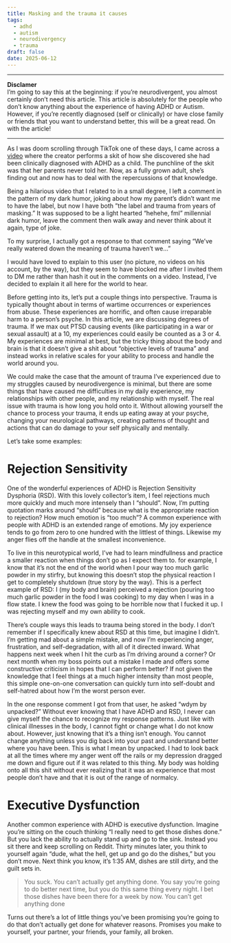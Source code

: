 ```yaml
---
title: Masking and the trauma it causes
tags:
  - adhd
  - autism
  - neurodivergency
  - trauma
draft: false
date: 2025-06-12
---
```

---
**Disclamer**<br>
I’m going to say this at the beginning: if you’re neurodivergent, you almost certainly don’t need this article. This article is absolutely for the people who don’t know anything about the experience of having ADHD or Autism. However, if you’re recently diagnosed (self or clinically) or have close family or friends that you want to understand better, this will be a great read. On with the article!

---
As I was doom scrolling through TikTok one of these days, I came across a [video](https://www.tiktok.com/t/ZTjsGeyKM/) where the creator performs a skit of how she discovered she had been clinically diagnosed with ADHD as a child. The punchline of the skit was that her parents never told her. Now, as a fully grown adult, she’s finding out and now has to deal with the repercussions of that knowledge. 

Being a hilarious video that I related to in a small degree, I left a comment in the pattern of my dark humor, joking about how my parent’s didn’t want me to have the label, but now I have both ”the label and trauma from years of masking.” It was supposed to be a light hearted “hehehe, fml” millennial dark humor, leave the comment then walk away and never think about it again, type of joke. 

To my surprise, I actually got a response to that comment saying “We’ve really watered down the meaning of trauma haven’t we…”

I would have loved to explain to this user (no picture, no videos on his account, by the way), but they seem to have blocked me after I invited them to DM me rather than hash it out in the comments on a video. Instead, I’ve decided to explain it all here for the world to hear. 

Before getting into its, let’s put a couple things into perspective. Trauma is typically thought about in terms of wartime occurrences or experiences from abuse. These experiences are horrific, and often cause irreparable harm to a person’s psyche. In this article, we are discussing degrees of trauma. If we max out PTSD causing events (like participating in a war or sexual assault) at a 10, my experiences could easily be counted as a 3 or 4. My experiences are minimal at best, but the tricky thing about the body and brain is that it doesn’t give a shit about “objective levels of trauma” and instead works in relative scales for your ability to process and handle the world around you. 

We could make the case that the amount of trauma I’ve experienced due to my struggles caused by neurodivergence is minimal, but there are some things that have caused me difficulties in my daily experience, my relationships with other people, and my relationship with myself. The real issue with trauma is how long you hold onto it. Without allowing yourself the chance to process your trauma, it ends up eating away at your psyche, changing your neurological pathways, creating patterns of thought and actions that can do damage to your self physically and mentally. 

Let’s take some examples: 
# Rejection Sensitivity

One of the wonderful experiences of ADHD is Rejection Sensitivity Dysphoria (RSD). With this lovely collector’s item, I feel rejections much more quickly and much more intensely than I “should”. Now, I’m putting quotation marks around “should” because what is the appropriate reaction to rejection? How much emotion is “too much”? A common experience with people with ADHD is an extended range of emotions. My joy experience tends to go from zero to one hundred with the littlest of things. Likewise my anger flies off the handle at the smallest inconvenience. 

To live in this neurotypical world, I’ve had to learn mindfullness and practice a smaller reaction when things don’t go as I expect them to. for example, I know that it’s not the end of the world when I pour way too much garlic powder in my stirfry, but knowing this doesn’t stop the physical reaction I get to completely shutdown (true story by the way). This is a perfect example of RSD: I (my body and brain) perceived a rejection (pouring too much garlic powder in the food I was cooking) to my day when I was in a flow state. I knew the food was going to be horrible now that I fucked it up. I was rejecting myself and my own ability to cook. 

There’s couple ways this leads to trauma being stored in the body. I don’t remember if I specifically knew about RSD at this time, but imagine I didn’t. I’m getting mad about a simple mistake, and now I’m experiencing anger, frustration, and self-degradation, with all of it directed inward. What happens next week when I hit the curb as I’m driving around a corner? Or next month when my boss points out a mistake I made and offers some constructive criticism in hopes that I can perform better? If not given the knowledge that I feel things at a much higher intensity than most people, this simple one-on-one conversation can quickly turn into self-doubt and self-hatred about how I’m the worst person ever. 

In the one response comment I got from that user, he asked “wdym by unpacked?” Without ever knowing that I have ADHD and RSD, I never can give myself the chance to recognize my response patterns. Just like with clinical illnesses in the body, I cannot fight or change what I do not know about. However, just knowing that it’s a thing isn’t enough. You cannot change anything unless you dig back into your past and understand better where you have been. This is what I mean by unpacked. I had to look back at all the times where my anger went off the rails or my depression dragged me down and figure out if it was related to this thing. My body was holding onto all this shit without ever realizing that it was an experience that most people don’t have and that it is out of the range of normalcy. 

# Executive Dysfunction
Another common experience with ADHD is executive dysfunction. Imagine you’re sitting on the couch thinking “I really need to get those dishes done.” But you lack the ability to actually stand up and go to the sink. Instead you sit there and keep scrolling on Reddit. Thirty minutes later, you think to yourself again “dude, what the hell, get up and go do the dishes,” but you don’t move. Next think you know, it’s 1:35 AM, dishes are still dirty, and the guilt sets in.

> You suck. You can’t actually get anything done. You say you’re going to do better next time, but you do this same thing every night. I bet those dishes have been there for a week by now. You can’t get anything done

Turns out there’s a lot of little things you’ve been promising you’re going to do that don’t actually get done for whatever reasons. Promises you make to yourself, your partner, your friends, your family, all broken.
